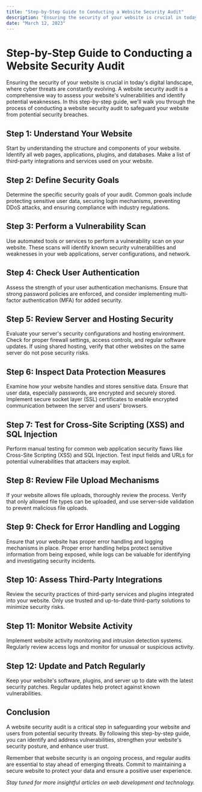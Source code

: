 ```yaml
---
title: "Step-by-Step Guide to Conducting a Website Security Audit"
description: "Ensuring the security of your website is crucial in today's digital landscape, where cyber threats are constantly evolving. A website security audit is a comprehensive way to assess your website's vulnerabilities and identify potential weaknesses..."
date: "March 12, 2023"
---
```


# Step-by-Step Guide to Conducting a Website Security Audit

Ensuring the security of your website is crucial in today's digital landscape, where cyber threats are constantly evolving. A website security audit is a comprehensive way to assess your website's vulnerabilities and identify potential weaknesses. In this step-by-step guide, we'll walk you through the process of conducting a website security audit to safeguard your website from potential security breaches.

## Step 1: Understand Your Website

Start by understanding the structure and components of your website. Identify all web pages, applications, plugins, and databases. Make a list of third-party integrations and services used on your website.

## Step 2: Define Security Goals

Determine the specific security goals of your audit. Common goals include protecting sensitive user data, securing login mechanisms, preventing DDoS attacks, and ensuring compliance with industry regulations.

## Step 3: Perform a Vulnerability Scan

Use automated tools or services to perform a vulnerability scan on your website. These scans will identify known security vulnerabilities and weaknesses in your web applications, server configurations, and network.

## Step 4: Check User Authentication

Assess the strength of your user authentication mechanisms. Ensure that strong password policies are enforced, and consider implementing multi-factor authentication (MFA) for added security.

## Step 5: Review Server and Hosting Security

Evaluate your server's security configurations and hosting environment. Check for proper firewall settings, access controls, and regular software updates. If using shared hosting, verify that other websites on the same server do not pose security risks.

## Step 6: Inspect Data Protection Measures

Examine how your website handles and stores sensitive data. Ensure that user data, especially passwords, are encrypted and securely stored. Implement secure socket layer (SSL) certificates to enable encrypted communication between the server and users' browsers.

## Step 7: Test for Cross-Site Scripting (XSS) and SQL Injection

Perform manual testing for common web application security flaws like Cross-Site Scripting (XSS) and SQL Injection. Test input fields and URLs for potential vulnerabilities that attackers may exploit.

## Step 8: Review File Upload Mechanisms

If your website allows file uploads, thoroughly review the process. Verify that only allowed file types can be uploaded, and use server-side validation to prevent malicious file uploads.

## Step 9: Check for Error Handling and Logging

Ensure that your website has proper error handling and logging mechanisms in place. Proper error handling helps protect sensitive information from being exposed, while logs can be valuable for identifying and investigating security incidents.

## Step 10: Assess Third-Party Integrations

Review the security practices of third-party services and plugins integrated into your website. Only use trusted and up-to-date third-party solutions to minimize security risks.

## Step 11: Monitor Website Activity

Implement website activity monitoring and intrusion detection systems. Regularly review access logs and monitor for unusual or suspicious activity.

## Step 12: Update and Patch Regularly

Keep your website's software, plugins, and server up to date with the latest security patches. Regular updates help protect against known vulnerabilities.

## Conclusion

A website security audit is a critical step in safeguarding your website and users from potential security threats. By following this step-by-step guide, you can identify and address vulnerabilities, strengthen your website's security posture, and enhance user trust.

Remember that website security is an ongoing process, and regular audits are essential to stay ahead of emerging threats. Commit to maintaining a secure website to protect your data and ensure a positive user experience.

_Stay tuned for more insightful articles on web development and technology._

